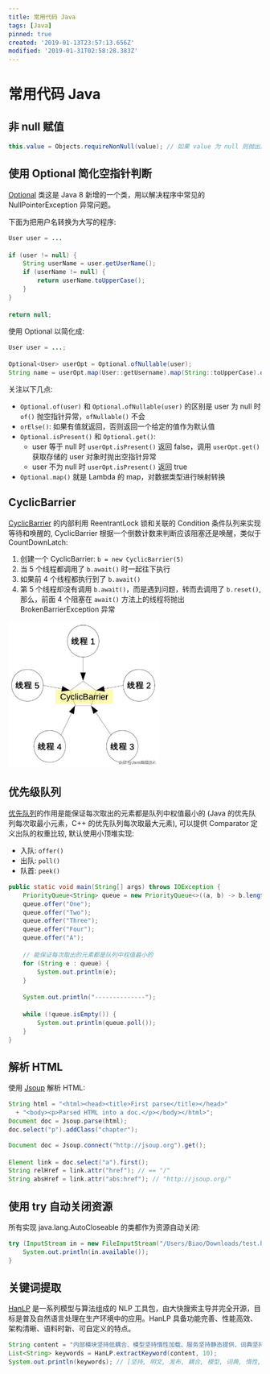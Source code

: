 ```yaml
---
title: 常用代码 Java
tags: [Java]
pinned: true
created: '2019-01-13T23:57:13.656Z'
modified: '2019-01-31T02:58:28.383Z'
---
```


# 常用代码 Java

## 非 null 赋值
```java
this.value = Objects.requireNonNull(value); // 如果 value 为 null 则抛出异常
```

## 使用 Optional 简化空指针判断
[Optional](https://www.toutiao.com/i6649195540640694788/) 类这是 Java 8 新增的一个类，用以解决程序中常见的 NullPointerException 异常问题。

下面为把用户名转换为大写的程序:

```java
User user = ...

if (user != null) {
    String userName = user.getUserName();
    if (userName != null) {
        return userName.toUpperCase();
    }
}

return null;
```

使用 Optional 以简化成:
```java
User user = ...;

Optional<User> userOpt = Optional.ofNullable(user);
String name = userOpt.map(User::getUsername).map(String::toUpperCase).orElse(null);
```
关注以下几点:
* `Optional.of(user)` 和 `Optional.ofNullable(user)` 的区别是 user 为 null 时 `of()` 抛空指针异常，`ofNullable()` 不会
* `orElse()`: 如果有值就返回，否则返回一个给定的值作为默认值
* `Optional.isPresent()` 和 `Optional.get()`: 
  * user 等于 null 时 `userOpt.isPresent()` 返回 false，调用 `userOpt.get()` 获取存储的 user 对象时抛出空指针异常
  * user 不为 null 时 `userOpt.isPresent()` 返回 true
* `Optional.map()` 就是 Lambda 的 map，对数据类型进行映射转换

## CyclicBarrier
[CyclicBarrier](https://www.toutiao.com/i6640482066855100931) 的内部利用 ReentrantLock 锁和关联的 Condition 条件队列来实现等待和唤醒的, CyclicBarrier 根据一个倒数计数来判断应该阻塞还是唤醒，类似于 CountDownLatch:
1. 创建一个 CyclicBarrier: `b = new CyclicBarrier(5)`
2. 当 5 个线程都调用了 `b.await()` 时一起往下执行
2. 如果前 4 个线程都执行到了 `b.await()`
3. 第 5 个线程却没有调用 `b.await()`，而是遇到问题，转而去调用了 `b.reset()`, 那么，前面 4 个阻塞在 `await()` 方法上的线程将抛出 BrokenBarrierException 异常

<img src="../attachments/cyclic-barrier.jpg" width=300>

## 优先级队列
[优先队列](https://www.toutiao.com/i6635540435437617671/)的作用是能保证每次取出的元素都是队列中权值最小的 (Java 的优先队列每次取最小元素，C++ 的优先队列每次取最大元素), 可以提供 Comparator 定义出队的权重比较, 默认使用小顶堆实现:
* 入队: `offer()`
* 出队: `poll()`
* 队首: `peek()`

```java
public static void main(String[] args) throws IOException {
    PriorityQueue<String> queue = new PriorityQueue<>((a, b) -> b.length() - a.length());
    queue.offer("One");
    queue.offer("Two");
    queue.offer("Three");
    queue.offer("Four");
    queue.offer("A");

    // 能保证每次取出的元素都是队列中权值最小的
    for (String e : queue) {
        System.out.println(e);
    }

    System.out.println("--------------");

    while (!queue.isEmpty()) {
        System.out.println(queue.poll());
    }
}
```

## 解析 HTML
使用 [Jsoup](https://jsoup.org/cookbook/input/parse-document-from-string) 解析 HTML:
```java
String html = "<html><head><title>First parse</title></head>"
  + "<body><p>Parsed HTML into a doc.</p></body></html>";
Document doc = Jsoup.parse(html);
doc.select("p").addClass("chapter");
```
```java
Document doc = Jsoup.connect("http://jsoup.org").get();

Element link = doc.select("a").first();
String relHref = link.attr("href"); // == "/"
String absHref = link.attr("abs:href"); // "http://jsoup.org/"
```

## 使用 try 自动关闭资源
所有实现 java.lang.AutoCloseable 的类都作为资源自动关闭:

```java
try (InputStream in = new FileInputStream("/Users/Biao/Downloads/test.html")) {
    System.out.println(in.available());
}
```

## 关键词提取
[HanLP](https://github.com/hankcs/HanLP) 是一系列模型与算法组成的 NLP 工具包，由大快搜索主导并完全开源，目标是普及自然语言处理在生产环境中的应用。HanLP 具备功能完善、性能高效、架构清晰、语料时新、可自定义的特点。

```java
String content = "内部模块坚持低耦合、模型坚持惰性加载、服务坚持静态提供、词典坚持明文发布，使用非常方便。";
List<String> keywords = HanLP.extractKeyword(content, 10);
System.out.println(keywords); // [坚持, 明文, 发布, 耦合, 模型, 词典, 惰性, 提供, 加载, 服务]
```
